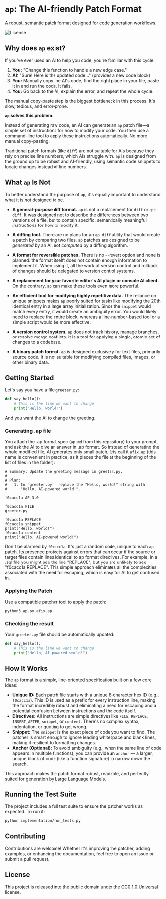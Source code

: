 # `ap`: The AI-friendly Patch Format

A robust, semantic patch format designed for code generation workflows.

![License](https://img.shields.io/badge/license-CC0_1.0-blue)

## Why does `ap` exist?

If you've ever used an AI to help you code, you're familiar with this cycle:

1.  **You:** "Change this function to handle a new edge case."
2.  **AI:** "Sure! Here is the updated code..." (provides a new code block)
3.  **You:** Manually copy the AI's code, find the right place in your file, paste it in and run the code. It fails.
4.  **You:** Go back to the AI, explain the error, and repeat the whole cycle.

The manual copy-paste step is the biggest bottleneck in this process. It's slow, tedious, and error-prone.

**`ap` solves this problem.**

Instead of generating raw code, an AI can generate an `ap` patch file—a simple set of instructions for how to modify your code. You then use a command-line tool to apply these instructions automatically. No more manual copy-pasting.

Traditional patch formats (like `diff`) are not suitable for AIs because they rely on precise line numbers, which AIs struggle with. `ap` is designed from the ground up to be robust and AI-friendly, using semantic code snippets to locate changes instead of line numbers.

## What `ap` Is Not

To better understand the purpose of `ap`, it's equally important to understand what it is *not* designed to be.

*   **A general-purpose diff format.** `ap` is not a replacement for `diff` or `git diff`. It was designed not to describe the differences between two versions of a file, but to contain specific, semantically meaningful *instructions* for how to modify it.

*   **A diffing tool.** There are no plans for an `ap diff` utility that would create a patch by comparing two files. `ap` patches are designed to be *generated* by an AI, not *computed* by a diffing algorithm.

*   **A format for reversible patches.** There is no --revert option and none is planned: the format itselft does not contain enough information to implement it. When using it, all the work of version control and rollback of changes should be delegated to version control systems.

*   **A replacement for your favorite editor's AI plugin or console AI client.** On the contrary, `ap` can make these tools even more powerful.

*   **An efficient tool for modifying highly repetitive data.** The reliance on unique snippets makes `ap` poorly suited for tasks like modifying the 20th identical entry in a large array initialization. Since the `snippet` would match every entry, it would create an ambiguity error. You would likely need to replace the entire block, whereas a line-number-based tool or a simple script would be more effective.

*   **A version control system.** `ap` does not track history, manage branches, or resolve merge conflicts. It is a tool for applying a single, atomic set of changes to a codebase.

*   **A binary patch format.** `ap` is designed exclusively for text files, primarily source code. It is not suitable for modifying compiled files, images, or other binary data.

## Getting Started

Let's say you have a file `greeter.py`:

```python
def say_hello():
    # This is the line we want to change
    print("Hello, world!")
```

And you want the AI to change the greeting.

### Generating .ap file

You attach the .ap format spec (`ap.md` from this repository) to your prompt, and ask the AI ​​to give an answer in .ap format. So instead of generating the whole modified file, AI generates only small patch, lets call it `afix.ap` (this name is convenient in practice, as it places the file at the beginning of the list of files in the folder):

```
# Summary: Update the greeting message in greeter.py.
#
# Plan:
#   1. In `greeter.py`, replace the "Hello, world!" string with
#      "Hello, AI-powered world!".

f0cacc1a AP 3.0

f0cacc1a FILE
greeter.py

f0cacc1a REPLACE
f0cacc1a snippet
print("Hello, world!")
f0cacc1a content
print("Hello, AI-powered world!")
```

Don't be alarmed by `f0cacc1a`. It's just a random code, unique to each `ap` patch. Its presence protects against errors that can occur if the source or target files contain lines identical to ap format directives. For example, in a .sql file you might see the line "REPLACE", but you are unlikely to see "f0cacc1a REPLACE". This simple approach eliminates all the complexities associated with the need for escaping, which is easy for AI to get confused in.

### Applying the Patch

Use a compatible patcher tool to apply the patch:
```
python3 ap.py afix.ap
```

### Checking the result

Your `greeter.py` file should be automatically updated:

```python
def say_hello():
    # This is the line we want to change
    print("Hello, AI-powered world!")
```

## How It Works

The `ap` format is a simple, line-oriented specification built on a few core ideas:

*   **Unique ID:** Each patch file starts with a unique 8-character hex ID (e.g., `f0cacc1a`). This ID is used as a prefix for every instruction line, making the format incredibly robust and eliminating a need for escaping and a potential confusion between instructions and the code itself.
*   **Directives:** All instructions are simple directives like `FILE`, `REPLACE`, `INSERT_AFTER`, `snippet`, or `content`. There's no complex syntax, indentation, or quoting to get wrong.
*   **Snippet:** The `snippet` is the exact piece of code you want to find. The patcher is smart enough to ignore leading whitespace and blank lines, making it resilient to formatting changes.
*   **Anchor (Optional):** To avoid ambiguity (e.g., when the same line of code appears in multiple functions), you can provide an `anchor` — a larger, unique block of code (like a function signature) to narrow down the search.

This approach makes the patch format robust, readable, and perfectly suited for generation by Large Language Models.

## Running the Test Suite

The project includes a full test suite to ensure the patcher works as expected. To run it:

```bash
python implementation/run_tests.py
```

## Contributing

Contributions are welcome! Whether it's improving the patcher, adding examples, or enhancing the documentation, feel free to open an issue or submit a pull request.

## License

This project is released into the public domain under the [CC0 1.0 Universal](LICENSE) license.
